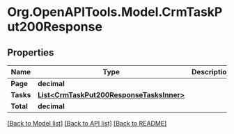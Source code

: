 # Org.OpenAPITools.Model.CrmTaskPut200Response

## Properties

Name | Type | Description | Notes
------------ | ------------- | ------------- | -------------
**Page** | **decimal** |  | [optional] 
**Tasks** | [**List&lt;CrmTaskPut200ResponseTasksInner&gt;**](CrmTaskPut200ResponseTasksInner.md) |  | [optional] 
**Total** | **decimal** |  | [optional] 

[[Back to Model list]](../README.md#documentation-for-models) [[Back to API list]](../README.md#documentation-for-api-endpoints) [[Back to README]](../README.md)

